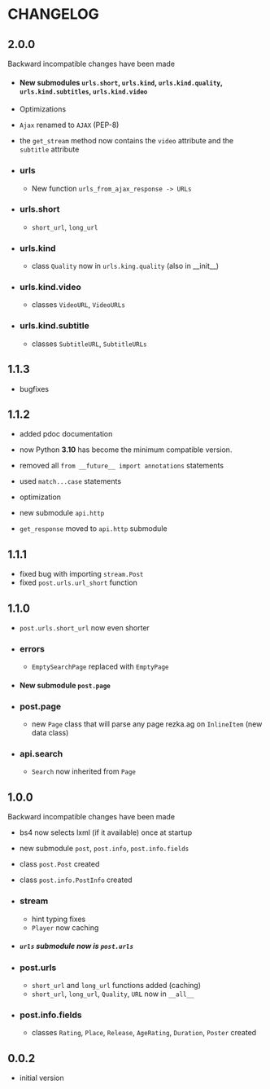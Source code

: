 # CHANGELOG

## 2.0.0

Backward incompatible changes have been made

- #### New submodules `urls.short`, `urls.kind`, `urls.kind.quality`, `urls.kind.subtitles`, `urls.kind.video`
- Optimizations
- `Ajax` renamed to `AJAX` (PEP-8)
- the `get_stream` method now contains the `video` attribute and the `subtitle` attribute

- ### urls
    - New function `urls_from_ajax_response -> URLs`
- ### urls.short
    - `short_url`, `long_url`
- ### urls.kind
    - class `Quality` now in `urls.king.quality` (also in \_\_init__)
- ### urls.kind.video
    - classes `VideoURL`, `VideoURLs`
- ### urls.kind.subtitle
    - classes `SubtitleURL`, `SubtitleURLs`

## 1.1.3

- bugfixes

## 1.1.2

- added pdoc documentation
- now Python **3.10** has become the minimum compatible version.
- removed all `from __future__ import annotations` statements
- used `match...case` statements
- optimization

- new submodule `api.http`
- `get_response` moved to `api.http` submodule

## 1.1.1

- fixed bug with importing `stream.Post`
- fixed `post.urls.url_short` function

## 1.1.0

- `post.urls.short_url` now even shorter

- ### errors
    - `EmptySearchPage` replaced with `EmptyPage`

- #### New submodule `post.page`

- ### post.page
    - new `Page` class that will parse any page rezka.ag on `InlineItem` (new data class)

- ### api.search
    - `Search` now inherited from `Page`

## 1.0.0

Backward incompatible changes have been made

- bs4 now selects lxml (if it available) once at startup
- new submodule `post`, `post.info`, `post.info.fields`
- class `post.Post` created
- class `post.info.PostInfo` created

- ### stream

    - hint typing fixes
    - `Player` now caching


- ##### `urls` submodule now is `post.urls`


- ### post.urls

    - `short_url` and `long_url` functions added (caching)
    - `short_url`, `long_url`, `Quality`, `URL` now in `__all__`


- ### post.info.fields

    - classes `Rating`, `Place`, `Release`, `AgeRating`, `Duration`, `Poster` created

## 0.0.2

- initial version